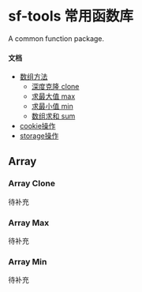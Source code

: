 sf-tools 常用函数库
============================
A common function package.

#### 文档

<!-- vim-markdown-toc GFM -->

* [数组方法](#Array)
  * [深度克隆 clone](#Array-Clone)
  * [求最大值 max](#Array-Max)
  * [求最小值 min](#Array-Min)
  * [数组求和 sum](#Array-Sum)
* [cookie操作](#emoji-指南)
* [storage操作](#如何在命令行中显示-emoji)

<!-- vim-markdown-toc -->

## Array

### Array Clone
待补充

### Array Max
待补充

### Array Min
待补充